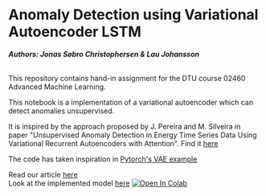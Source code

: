 # Anomaly Detection using Variational Autoencoder LSTM

***Authors: Jonas Søbro Christophersen & Lau Johansson*** <br /> <br />


This repository contains hand-in assignment for the DTU course 02460 Advanced Machine Learning. 

This notebook is a implementation of a variational autoencoder which can detect anomalies unsupervised.

It is inspired by the approach proposed by J. Pereira and M. Silveira in paper "Unsupervised Anomaly Detection in Energy Time Series Data Using Variational Recurrent Autoencoders with Attention". Find it [here](https://ieeexplore.ieee.org/document/8614232)

The code has taken inspiration in [Pytorch's VAE example](https://github.com/pytorch/examples/blob/master/vae/main.py)


Read our article [here]() <br />
Look at the implemented model [here](https://github.com/LauJohansson/AnomalyDetection_VariationalAutoencoderLSTM/blob/master/VAE_LSTM_model.ipynb)
[![Open In Colab](https://colab.research.google.com/assets/colab-badge.svg)](https://github.com/LauJohansson/AnomalyDetection_VariationalAutoencoderLSTM/blob/master/VAE_LSTM_model.ipynb)

